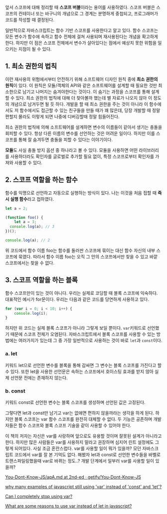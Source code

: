 앞서 스코프에 대해 정리할 때 **스코프 버블**이라는 용어를 사용하였다. 스코프 버블은 스코프의 컨테이너 또는 바구니의 개념으로 그 경계는 분명하게 중첩되고, 프로그래머가 코드를 작성할 때 결정된다.

일반적으로 자바스크립트는 함수 기반 스코프를 사용한다고 알고 있다. 함수 스코프는 모든 변수가 함수에 속하고 함수 전체에 걸쳐 사용되며 재사용된다는 개념을 확고하게 한다. 하지만 이 점은 스코프 전체에서 변수가 살아있다는 점에서 예상치 못한 위험을 일으키는 지점이 될 수 있다.

## 1. 최소 권한의 법칙

이런 재사용의 위험에서부터 안전하기 위해 소프트웨어 디자인 원칙 중에 **최소 권한의 원칙**이 있다. 이 원칙은 모듈/객체의 API와 같은 소프트웨어를 설계할 때 필요한 것만 최소한으로 남기고 나머지는 숨겨야한다는 것이다. 이 숨기는 과정을 스코프를 통해 설계할 수 있다. 최소 권한의 법칙에 대해 더 찾아볼까 했는데 별 자료가 나오지 않아 이 정도의 개념으로 남겨두면 될 듯 하다. 개발을 할 때 최소 권한을 주는 것이 아니라 이 함수에서도 저 함수에서도 접근할 수 있는 친구들을 만들 때가 꽤 많은데, 당장 개발할 때 정말 편할지 몰라도 이렇게 되면 나중에 디버깅할때 정말 힘들어진다.

최소 권한의 법칙에 의해 소프트웨어를 설계하면 변수의 이름들이 같아서 생기는 충돌을 회피할 수 있다. 항상 다른 이름의 변수를 선언하는 것은 어려운 일이다. 하지만 이를 스코프를 통해 잘 숨겨두면 충돌을 피할 수 있다는 이야기이다.

**모듈**도 사실 충돌 방지 옵션 중 하나라고 볼 수 있다. 모듈을 사용하면 어떤 라이브러리를 사용하더라도 확인자를 글로벌로 추가할 필요 없이, 특정 스코프로부터 확인자를 가져와 사용할 수 있다.

## 2. 스코프 역할을 하는 함수

함수를 익명으로 선언하고 자동으로 실행하는 방식이 있다. 나는 이것을 처음 접할 때 **즉시 실행 함수**라고 접하였다.

```jsx
let a = 2;

(function foo() {
	let a = 3;
  console.log(a); // 3
})();

console.log(a); // 2
```

위 코드에서 함수 이름 foo는 함수를 둘러싼 스코프에 묶이는 대신 함수 자신의 내부 스코프에 묶였다. 따라서 함수 이름 foo는 오직 그 안의 스코프에서만 찾을 수 있고 바깥 스코프에서는 찾을 수 없다.

## 3. 스코프 역할을 하는 블록

함수 스코프만이 있는 것이 아니다. 우리는 실제로 코딩할 때 블록 스코프에 익숙하다. 대표적인 예시가 for문이다. 우리는 다음과 같은 코드를 당연하게 사용하고 있다.

```jsx
for (var i = 0; i < 10; i++) {
	console.log(i);
}
```

하지만 위 코드는 실제 블록 스코프가 아니라 그렇게 보일 뿐이다. `var`키워드로 선언했기 때문에 스코프 전체가 오염된다. 자바스크립트에서 블록 스코프를 사용할 수 있는 방법에는 여러가지가 있는데 그 중 가장 일반적으로 사용하는 것이 바로 `let`과 `const`이다.

### a. let

키워드 let으로 선언한 변수를 블록을 통해 감싸면 그 변수는 블록 스코프를 가진다고 할 수 있다. 또한 let을 사용한 선언문은 속하는 스코프에서 호이스팅 효과를 받지 않아 실제 선언문 전에는 존재하지 않는다.

### b. const

키워드 const로 선언한 변수는 블록 스코프를 생성하며 선언된 값은 고정된다.

그렇다면 let과 const만 남기고 var는 없애면 편하지 않을까라는 생각을 하게 된다. 하지만 블록 스코프는 var 함수 스코프를 완전히 대체할 수 없다. 두 기능은 공존하며 개발자들은 함수 스코프와 블록 스코프 기술을 같이 사용할 수 있어야 한다.

이 책의 저자는 자신은 var를 사랑하며 앞으로도 유용할 것이며 잘못된 설계가 아니라고 한다. 하지만 많은 사람들은 var를 사용하지 말라고 권장하며 심지어 린트 설정에도 그렇게 되어있다. 사실 조금 혼란스럽다. var를 사용할 일이 뭐가 있을까? 모던 자바스크립트 코드에서 var를 잘 본 기억도 없다. 해봤자 let과 const로 선언한 변수들을 바벨로 트랜스파일링했을때 var로 바뀌는 정도..? 개발 단계에서 일부러 var를 사용할 일이 있을까?

[You-Dont-Know-JS/apA.md at 2nd-ed · getify/You-Dont-Know-JS](https://github.com/getify/You-Dont-Know-JS/blob/2nd-ed/scope-closures/apA.md#the-case-for-var)

[why many examples of javascript still using 'var' instead of 'const' and 'let'?](https://stackoverflow.com/questions/65663361/why-many-examples-of-javascript-still-using-var-instead-of-const-and-let)

[Can I completely stop using var?](https://stackoverflow.com/questions/50335497/can-i-completely-stop-using-var)

[What are some reasons to use var instead of let in javascript?](https://stackoverflow.com/questions/41031342/what-are-some-reasons-to-use-var-instead-of-let-in-javascript)
